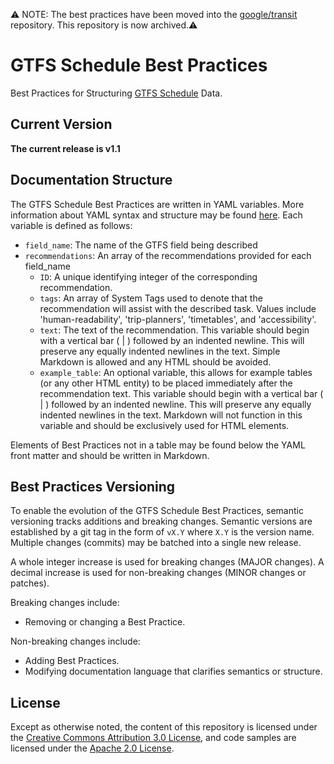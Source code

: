 ⚠️ NOTE: The best practices have been moved into the [google/transit](https://github.com/google/transit/tree/master/gtfs/best-practices) repository. This repository is now archived.⚠️

# GTFS Schedule Best Practices

Best Practices for Structuring [GTFS Schedule](https://github.com/google/transit/blob/master/gtfs/spec/en/reference.md) Data.

## Current Version
**The current release is v1.1**

## Documentation Structure

The GTFS Schedule Best Practices are written in YAML variables. More information about YAML syntax and structure may be found [here](https://learnxinyminutes.com/docs/yaml/). Each variable is defined as follows:

* `field_name`: The name of the GTFS field being described
* `recommendations`: An array of the recommendations provided for each field_name
  * `ID`: A unique identifying integer of the corresponding recommendation.
  * `tags`: An array of System Tags used to denote that the recommendation will assist with the described task. Values include 'human-readability', 'trip-planners', 'timetables', and 'accessibility'.
  * `text`: The text of the recommendation. This variable should begin with a vertical bar ( | ) followed by an indented newline. This will preserve any equally indented newlines in the text. Simple Markdown is allowed and any HTML should be avoided.
  * `example_table`: An optional variable, this allows for example tables (or any other HTML entity) to be placed immediately after the recommendation text. This variable should begin with a vertical bar ( | ) followed by an indented newline. This will preserve any equally indented newlines in the text. Markdown will not function in this variable and should be exclusively used for HTML elements.

Elements of Best Practices not in a table may be found below the YAML front matter and should be written in Markdown.

## Best Practices Versioning
To enable the evolution of the GTFS Schedule Best Practices, semantic versioning tracks additions and breaking changes. Semantic versions are established by a git tag in the form of `vX.Y` where `X.Y` is the version name. Multiple changes (commits) may be batched into a single new release.

A whole integer increase is used for breaking changes (MAJOR changes). A decimal increase is used for non-breaking changes (MINOR changes or patches).

Breaking changes include:
- Removing or changing a Best Practice.

Non-breaking changes include:
- Adding Best Practices.
- Modifying documentation language that clarifies semantics or structure.

## License

Except as otherwise noted, the content of this repository is licensed under the [Creative Commons Attribution 3.0 License](https://creativecommons.org/licenses/by/3.0/), and code samples are licensed under the [Apache 2.0 License](http://www.apache.org/licenses/LICENSE-2.0).
